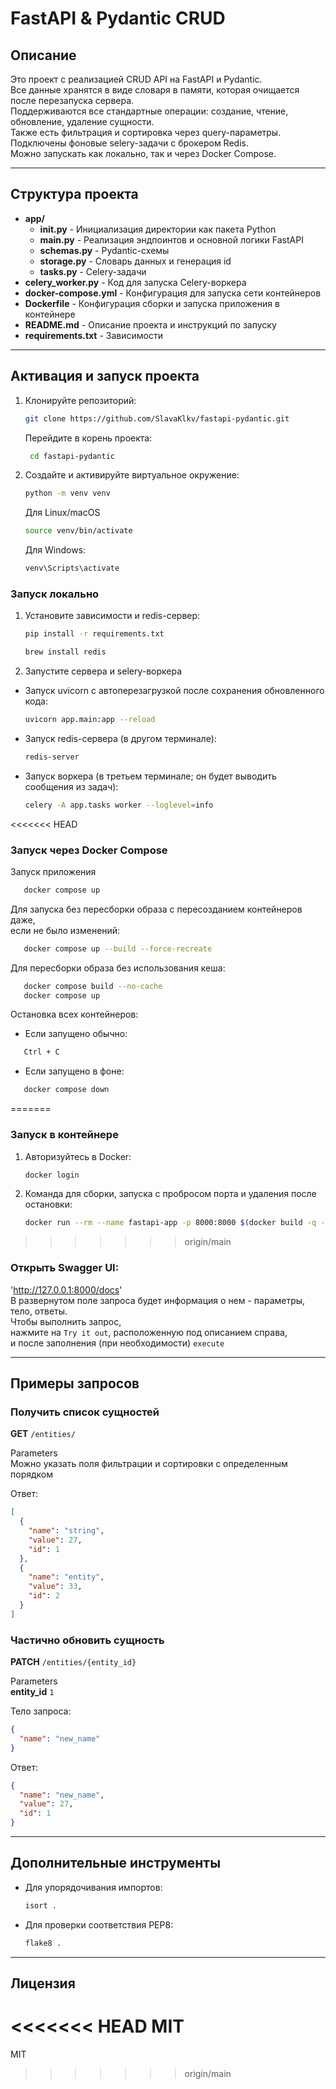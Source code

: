 # FastAPI & Pydantic CRUD

## Описание

Это проект с реализацией CRUD API на FastAPI и Pydantic.  
Все данные хранятся в виде словаря в памяти, которая очищается после перезапуска сервера.  
Поддерживаются все стандартные операции: создание, чтение, обновление, удаление сущности.  
Также есть фильтрация и сортировка через query-параметры.  
Подключены фоновые selery-задачи с брокером Redis.  
Можно запускать как локально, так и через Docker Compose.

---

## Структура проекта

- **app/**
  - **__init__.py**      - Инициализация директории как пакета Python
  - **main.py**          - Реализация эндпоинтов и основной логики FastAPI
  - **schemas.py**       - Pydantic-схемы
  - **storage.py**       - Словарь данных и генерация id
  - **tasks.py**         - Celery-задачи
- **celery_worker.py**   - Код для запуска Celery-воркера
- **docker-compose.yml** - Конфигурация для запуска сети контейнеров
- **Dockerfile**         - Конфигурация сборки и запуска приложения в контейнере
- **README.md**          - Описание проекта и инструкций по запуску
- **requirements.txt**   - Зависимости

---

## Активация и запуск проекта

1. Клонируйте репозиторий:
    ```bash
    git clone https://github.com/SlavaKlkv/fastapi-pydantic.git
    ```
   Перейдите в корень проекта:
   ```bash
    cd fastapi-pydantic
   ```

2. Создайте и активируйте виртуальное окружение:
    ```bash
    python -m venv venv
    ```
    Для Linux/macOS
    ```bash
    source venv/bin/activate
    ```
    Для Windows:
    ```bash
    venv\Scripts\activate
    ```
    
### Запуск локально

1. Установите зависимости и redis-сервер:

    ```bash
    pip install -r requirements.txt
    ```
   
    ```bash
    brew install redis
    ```

2. Запустите сервера и selery-воркера

- Запуск uvicorn с автоперезагрузкой после сохранения обновленного кода:
    ```bash
    uvicorn app.main:app --reload
    ```
- Запуск redis-сервера (в другом терминале):
    ```bash
    redis-server
    ```
  
- Запуск воркера (в третьем терминале; он будет выводить сообщения из задач):
    ```bash
    celery -A app.tasks worker --loglevel=info
    ```

<<<<<<< HEAD
### Запуск через Docker Compose

Запуск приложения
    
```bash
   docker compose up
```

Для запуска без пересборки образа с пересозданием контейнеров даже,  
если не было изменений:
```bash
   docker compose up --build --force-recreate
```

Для пересборки образа без использования кеша:
```bash
   docker compose build --no-cache
   docker compose up
```

Остановка всех контейнеров:

- Если запущено обычно:
```bash
   Ctrl + C
```

- Если запущено в фоне:
```bash
   docker compose down
```
=======
### Запуск в контейнере

1. Авторизуйтесь в Docker:
    ```bash
    docker login
    ```
    
3. Команда для сборки, запуска с пробросом порта и удаления после остановки:
    ```bash
    docker run --rm --name fastapi-app -p 8000:8000 $(docker build -q -t fastapi-pydantic .)
    ```
>>>>>>> origin/main

### Открыть Swagger UI:
   'http://127.0.0.1:8000/docs'  
   В развернутом поле запроса будет информация о нем - параметры, тело, ответы.  
   Чтобы выполнить запрос,  
   нажмите на `Try it out`, расположенную под описанием справа,  
   и после заполнения (при необходимости) `execute`

---

## Примеры запросов

### Получить список сущностей

**GET** `/entities/`

Parameters  
Можно указать поля фильтрации и сортировки с определенным порядком

Ответ:
```json
[
  {
    "name": "string",
    "value": 27,
    "id": 1
  },
  {
    "name": "entity",
    "value": 33,
    "id": 2
  }
]
```

### Частично обновить сущность

**PATCH** `/entities/{entity_id}`  

Parameters  
**entity_id** `1`  

Тело запроса:
```json
{
  "name": "new_name"
}
```

Ответ:
```json
{
  "name": "new_name",
  "value": 27,
  "id": 1
}
```

---

## Дополнительные инструменты

- Для упорядочивания импортов:
    ```bash
    isort .
    ```

- Для проверки соответствия PEP8:
    ```bash
    flake8 .
    ```
  
---

## Лицензия

<<<<<<< HEAD
MIT
=======
MIT
>>>>>>> origin/main
